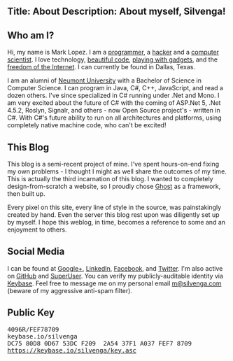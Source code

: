 Title: About
Description: About myself, Silvenga!
---

## Who am I?

Hi, my name is Mark Lopez. I am a [programmer](https://github.com/Silvenga), a [hacker](https://en.wikipedia.org/wiki/Hacker_ethic) and a [computer scientist](https://en.wikipedia.org/wiki/Computer_scientist). I love technology, [beautiful code](http://www.informationisbeautiful.net/visualizations/million-lines-of-code/), [playing with gadgets](https://www.google.com/nexus/5/), and the [freedom of the Internet](http://www.savetheinternet.com/internet-freedom). I can currently be found in Dallas, Texas. 

I am an alumni of [Neumont University](http://www.neumont.edu/) with a Bachelor of Science in Computer Science. I can program in Java, C#, C++, JavaScript, and read a dozen others. I've since specialized in C# running under .Net and Mono. I am very excited about the future of C# with the coming of ASP.Net 5, .Net 4.5.2, Roslyn, Signalr, and others - now Open Source project's - written in C#. With C#'s future ability to run on all architectures and platforms, using completely native machine code, who can't be excited!

## This Blog 

This blog is a semi-recent project of mine. I've spent hours-on-end fixing my own problems - I thought I might as well share the outcomes of my time. This is actually the third incarnation of this blog. I wanted to completely design-from-scratch a website, so I proudly chose [Ghost](https://github.com/TryGhost/Ghost) as a framework, then built up.

Every pixel on this site, every line of style in the source, was painstakingly created by hand. Even the server this blog rest upon was diligently set up by myself. I hope this weblog, in time, becomes a reference to some and an enjoyment to others. 

## Social Media

I can be found at [Google+](https://plus.google.com/+MarkLopez-Silvenga), [LinkedIn](https://www.linkedin.com/in/silvenga), [Facebook](https://www.facebook.com/silvenga), and [Twitter](https://twitter.com/Silvenga). I'm also active on [GitHub](https://github.com/Silvenga) and [SuperUser](https://superuser.com/users/183064/mark-lopez). You can verify my publicly-auditable identity via [Keybase](/keybase/). Feel free to message me on my personal email [m@silvenga.com](mailto:m@silvenga.com) (beware of my aggressive anti-spam filter).

## Public Key
<pre>
4096R/FEF78709
keybase.io/silvenga
DC75 80D8 0D67 53DC F209  2A54 37F1 A037 FEF7 8709
<a href="https://keybase.io/silvenga/key.asc">https://keybase.io/silvenga/key.asc</a>
</pre>